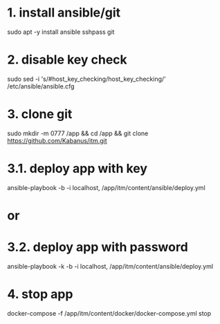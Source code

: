 # 1. install ansible/git
sudo apt -y install ansible sshpass git

# 2. disable key check
sudo sed -i 's/#host_key_checking/host_key_checking/' /etc/ansible/ansible.cfg

# 3. clone git
sudo mkdir -m 0777 /app && cd /app && git clone https://github.com/Kabanus/itm.git

# 3.1. deploy app with key
ansible-playbook -b -i localhost, /app/itm/content/ansible/deploy.yml

# or

# 3.2. deploy app with password
ansible-playbook -k -b -i localhost, /app/itm/content/ansible/deploy.yml

# 4. stop app
docker-compose -f /app/itm/content/docker/docker-compose.yml stop
